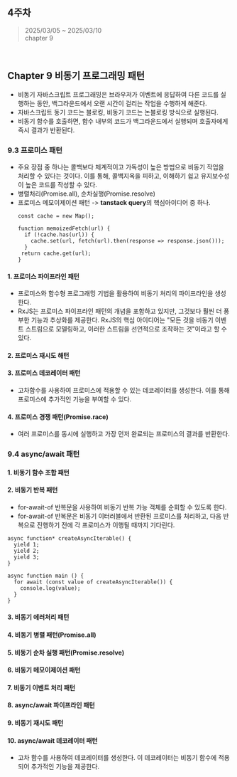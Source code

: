## 4주차

> 2025/03/05 ~ 2025/03/10    
> chapter 9
<br>

## Chapter 9 비동기 프로그래밍 패턴
- 비동기 자바스크립트 프로그래밍은 브라우저가 이벤트에 응답하여 다른 코드를 실행하는 동안, 백그라운드에서 오랜 시간이 걸리는 작업을 수행하게 해준다.
- 자바스크립트 동기 코드는 블로킹, 비동기 코드는 논블로킹 방식으로 실행된다.
- 비동기 함수를 호출하면, 함수 내부의 코드가 백그라운드에서 실행되며 호출자에게 즉시 결과가 반환된다.

### 9.3 프로미스 패턴
- 주요 장점 중 하나는 콜백보다 체계적이고 가독성이 높은 방법으로 비동기 작업을 처리할 수 있다는 것이다. 이를 통해, 콜백지옥을 피하고, 이해하기 쉽고 유지보수성이 높은 코드를 작성할 수 있다.
- 병렬처리(Promise.all), 순차실행(Promise.resolve)
- 프로미스 메모이제이션 패턴 -> **tanstack query**의 핵심아이디어 중 하나.
    ```
    const cache = new Map();

    function memoizedFetch(url) {
      if (!cache.has(url)) {
        cache.set(url, fetch(url).then(response => response.json()));
      }
     return cache.get(url);
   }
    ```
#### 1. 프로미스 파이프라인 패턴
  - 프로미스와 함수형 프로그래밍 기법을 활용하여 비동기 처리의 파이프라인을 생성한다.
  - RxJS는 프로미스 파이프라인 패턴의 개념을 포함하고 있지만, 그것보다 훨씬 더 풍부한 기능과 추상화를 제공한다. RxJS의 핵심 아이디어는 "모든 것을 비동기 이벤트 스트림으로 모델링하고, 이러한 스트림을 선언적으로 조작하는 것"이라고 할 수 있다.
#### 2. 프로미스 재시도 해턴
#### 3. 프로미스 데코레이터 패턴
- 고차함수를 사용하여 프로미스에 적용할 수 있는 데코레이터를 생성한다. 이를 통해 프로미스에 추가적인 기능을 부여할 수 있다.
#### 4. 프로미스 경쟁 패턴(Promise.race)
- 여러 프로미스를 동시에 실행하고 가장 먼저 완료되는 프로미스의 결과를 반환한다.


### 9.4 async/await 패턴
#### 1. 비동기 함수 조합 패턴
#### 2. 비동기 반복 패턴
- for-await-of 반복문을 사용하여 비동기 반복 가능 객체를 순회할 수 있도록 한다.
- for-await-of 반복문은 비동기 이터러블에서 반환된 프로미스를 처리하고, 다음 반복으로 진행하기 전에 각 프로미스가 이행될 때까지 기다린다.
```
async function* createAsyncIterable() {
  yield 1;
  yield 2;
  yield 3;
}

async function main () {
  for await (const value of createAsyncIterable()) {
    console.log(value);
  }
} 
```
#### 3. 비동기 에러처리 패턴
#### 4. 비동기 병렬 패턴(Promise.all)
#### 5. 비동기 순차 실행 패턴(Promise.resolve)
#### 6. 비동기 메모이제이션 패턴
#### 7. 비동기 이벤트 처리 패턴
#### 8. async/await 파이프라인 패턴
#### 9. 비동기 재시도 패턴
#### 10. async/await 데코레이터 패턴
- 고차 함수를 사용하여 데코레이터를 생성한다. 이 데코레이터는 비동기 함수에 적용되어 추가적인 기능을 제공한다.
